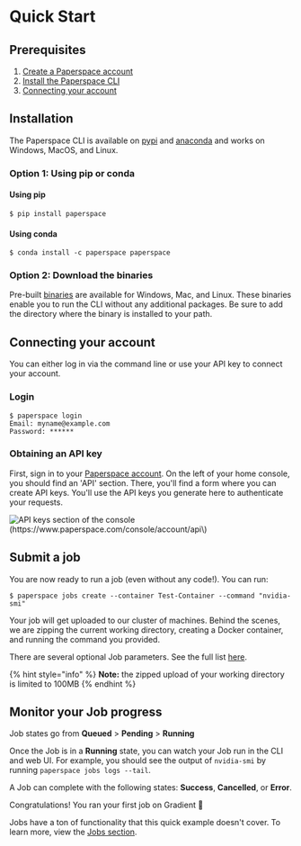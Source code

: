 # Quick Start

## Prerequisites 

1. [Create a Paperspace account ](https://www.paperspace.com/account/signup)
2. [Install the Paperspace CLI ](quick-start.md#installation)
3. [Connecting your account](quick-start.md#connecting-your-account)

## Installation

The Paperspace CLI is available on [pypi](https://pypi.org/project/paperspace/) and [anaconda](https://anaconda.org/paperspace/paperspace) and works on Windows, MacOS, and Linux.

### Option 1: Using **pip** or **conda**

#### **Using pip**

```text
$ pip install paperspace
```

#### **Using conda**

```text
$ conda install -c paperspace paperspace
```

### Option 2: Download the binaries

Pre-built [binaries](https://github.com/Paperspace/paperspace-node#option-1-download-the-pre-built-paperspace-binary-for-your-plaftorm) are available for Windows, Mac, and Linux. These binaries enable you to run the CLI without any additional packages. Be sure to add the directory where the binary is installed to your path.

## Connecting your account

You can either log in via the command line or use your API key to connect your account.

### Login

```text
$ paperspace login
Email: myname@example.com
Password: ******
```

### Obtaining an API key

First, sign in to your [Paperspace account](https://paperspace.com/). On the left of your home console, you should find an 'API' section. There, you'll find a form where you can create API keys. You'll use the API keys you generate here to authenticate your requests.

![API keys section of the console \(https://www.paperspace.com/console/account/api\)](https://support.paperspace.com/hc/article_attachments/360002146454/gradient_api_request.png)

## Submit a job

You are now ready to run a job \(even without any code!\). You can run:

```text
$ paperspace jobs create --container Test-Container --command "nvidia-smi"
```

Your job will get uploaded to our cluster of machines. Behind the scenes, we are zipping the current working directory, creating a Docker container, and running the command you provided.

There are several optional Job parameters.  See the full list [here](../jobs/create-a-job.md#job-parameters).

{% hint style="info" %}
**Note:** the zipped upload of your working directory is limited to 100MB
{% endhint %}

## Monitor your Job progress

Job states go from **Queued** &gt; **Pending** &gt; **Running**

Once the Job is in a **Running** state, you can watch your Job run in the CLI and web UI. For example, you should see the output of `nvidia-smi` by running `paperspace jobs logs --tail`. 

A Job can complete with the following states: **Success**, **Cancelled**, or **Error**.

 Congratulations! You ran your first job on Gradient 🚀

Jobs have a ton of functionality that this quick example doesn't cover.  To learn more, view the [Jobs section](../jobs/create-a-job.md).

